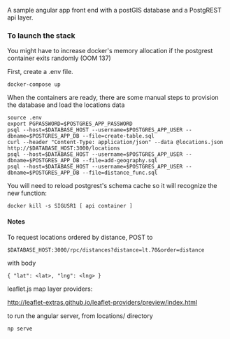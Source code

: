 A sample angular app front end with a postGIS database and a PostgREST api layer.

### To launch the stack

You might have to increase docker's memory allocation if the postgrest container exits randomly (OOM 137)

First, create a .env file. 

```
docker-compose up
```

When the containers are ready, there are some manual steps to provision the database and load the locations data
```
source .env
export PGPASSWORD=$POSTGRES_APP_PASSWORD
psql --host=$DATABASE_HOST --username=$POSTGRES_APP_USER --dbname=$POSTGRES_APP_DB --file=create-table.sql
curl --header "Content-Type: application/json" --data @locations.json http://$DATABASE_HOST:3000/locations
psql --host=$DATABASE_HOST --username=$POSTGRES_APP_USER --dbname=$POSTGRES_APP_DB --file=add-geography.sql
psql --host=$DATABASE_HOST --username=$POSTGRES_APP_USER --dbname=$POSTGRES_APP_DB --file=distance_func.sql
```
You will need to reload postgrest's schema cache so it will recognize the new function:
```
docker kill -s SIGUSR1 [ api container ]
```

#### Notes

To request locations ordered by distance, POST to
```
$DATABASE_HOST:3000/rpc/distances?distance=lt.70&order=distance
```
with body
```
{ "lat": <lat>, "lng": <lng> }
```

leaflet.js map layer providers:

http://leaflet-extras.github.io/leaflet-providers/preview/index.html



to run the angular server, from locations/ directory
```
np serve
```